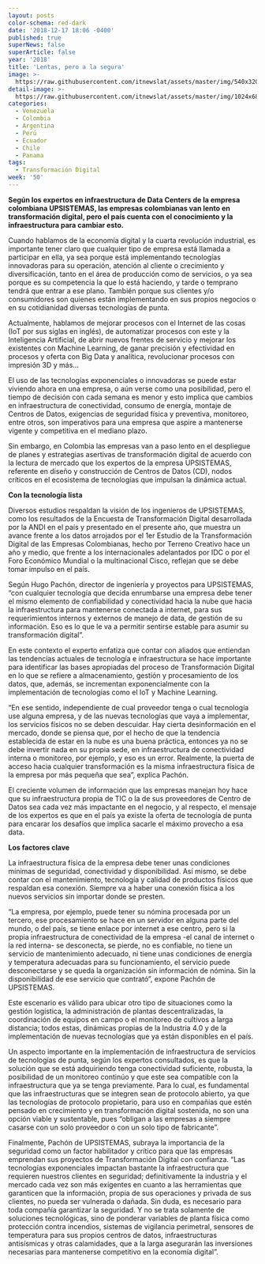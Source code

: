 ```yaml
---
layout: posts
color-schema: red-dark
date: '2018-12-17 18:06 -0400'
published: true
superNews: false
superArticle: false
year: '2018'
title: 'Lentas, pero a la segura'
image: >-
  https://raw.githubusercontent.com/itnewslat/assets/master/img/540x320/Transformacion-p.jpg
detail-image: >-
  https://raw.githubusercontent.com/itnewslat/assets/master/img/1024x680/Transformacion-g.jpg
categories:
  - Venezuela
  - Colombia
  - Argentina
  - Perú
  - Ecuador
  - Chile
  - Panama
tags:
  - Transformación Digital
week: '50'
---
```

**Según los expertos en infraestructura de Data Centers de la empresa colombiana UPSISTEMAS, las empresas colombianas van lento en transformación digital, pero el país cuenta con el conocimiento y la infraestructura para cambiar esto.**

Cuando hablamos de la economía digital y la cuarta revolución industrial, es importante tener claro que cualquier tipo de empresa está llamada a participar en ella, ya sea porque está implementando tecnologías innovadoras para su operación, atención al cliente o crecimiento y diversificación, tanto en el área de producción como de servicios, o ya sea porque es su competencia la que lo está haciendo, y tarde o temprano tendrá que entrar a ese plano. También porque sus clientes y/o consumidores son quienes están implementando en sus propios negocios o en su cotidianidad diversas tecnologías de punta.
 
Actualmente, hablamos de mejorar procesos con el Internet de las cosas (IoT por sus siglas en inglés), de automatizar procesos con este y la Inteligencia Artificial, de abrir nuevos frentes de servicio y mejorar los existentes con Machine Learning, de ganar precisión y efectividad en procesos y oferta con Big Data y analítica, revolucionar procesos con impresión 3D y más...
 
El uso de las tecnologías exponenciales o innovadoras se puede estar viviendo ahora en una empresa, o aún verse como una posibilidad, pero el tiempo de decisión con cada semana es menor y esto implica que cambios en infraestructura de conectividad, consumo de energía, montaje de Centros de Datos, exigencias de seguridad física y preventiva, monitoreo, entre otros, son imperativos para una empresa que aspire a mantenerse vigente y competitiva en el mediano plazo. 

Sin embargo, en Colombia las empresas van a paso lento en el despliegue de planes y estrategias asertivas de transformación digital de acuerdo con la lectura de mercado que los expertos de la empresa UPSISTEMAS, referente en diseño y construcción de Centros de Datos (CD), nodos críticos en el ecosistema de tecnologías que impulsan la dinámica actual.

**Con la tecnología lista**

Diversos estudios respaldan la visión de los ingenieros de UPSISTEMAS, como los resultados de la Encuesta de Transformación Digital desarrollada por la ANDI en el país y presentado en el presente año, que muestra un avance frente a los datos arrojados por el 1er Estudio de la Transformación Digital de las Empresas Colombianas, hecho por Terreno Creativo hace un año y medio, que frente a los internacionales adelantados por IDC o por el Foro Económico Mundial o la multinacional Cisco, reflejan que se debe tomar impulso en el país.

Según Hugo Pachón, director de ingeniería y proyectos para UPSISTEMAS, “con cualquier tecnología que decida enrumbarse una empresa debe tener el mismo elemento de confiabilidad y conectividad hacia la nube que hacia la infraestructura para mantenerse conectada a internet, para sus requerimientos internos y externos de manejo de data, de gestión de su información. Eso es lo que le va a permitir sentirse estable para asumir su transformación digital”. 

En este contexto el experto enfatiza que contar con aliados que entiendan las tendencias actuales de tecnología e infraestructura se hace importante para identificar las bases apropiadas del proceso de Transformación Digital en lo que se refiere a almacenamiento, gestión y procesamiento de los datos, que, además, se incrementan exponencialmente con la implementación de tecnologías como el IoT y Machine Learning.  
 
“En ese sentido, independiente de cual proveedor tenga o cual tecnología use alguna empresa, y de las nuevas tecnologías que vaya a implementar, los servicios físicos no se deben descuidar. Hay cierta desinformación en el mercado, donde se piensa que, por el hecho de que la tendencia establecida de estar en la nube es una buena práctica, entonces ya no se debe invertir nada en su propia sede, en infraestructura de conectividad interna o monitoreo, por ejemplo, y eso es un error. Realmente, la puerta de acceso hacia cualquier transformación es la misma infraestructura física de la empresa por más pequeña que sea”, explica Pachón. 

El creciente volumen de información que las empresas manejan hoy hace que su infraestructura propia de TIC o la de sus proveedores de Centro de Datos sea cada vez más impactante en el negocio, y al respecto, el mensaje de los expertos es que en el país ya existe la oferta de tecnología de punta para encarar los desafíos que implica sacarle el máximo provecho a esa data.

**Los factores clave**

La infraestructura física de la empresa debe tener unas condiciones mínimas de seguridad, conectividad y disponibilidad. Así mismo, se debe contar con el mantenimiento, tecnología y calidad de productos físicos que respaldan esa conexión. Siempre va a haber una conexión física a los nuevos servicios sin importar donde se presten.

“La empresa, por ejemplo, puede tener su nómina procesada por un tercero, ese procesamiento se hace en un servidor en alguna parte del mundo, o del país, se tiene enlace por internet a ese centro, pero si la propia infraestructura  de conectividad de la empresa -el canal de internet o la red interna- se desconecta, se pierde, no es confiable, no tiene un servicio de mantenimiento adecuado, ni tiene unas condiciones de energía y temperatura adecuadas para su funcionamiento, el servicio puede desconectarse y se queda la organización sin información de nómina. Sin la disponibilidad de ese servicio que contrató”, expone Pachón de UPSISTEMAS.

Este escenario es válido para ubicar otro tipo de situaciones como la gestión logística, la administración de plantas descentralizadas, la coordinación de equipos en campo o el monitoreo de cultivos a larga distancia; todos estas, dinámicas propias de la Industria 4.0 y de la implementación de nuevas tecnologías que ya están disponibles en el país.

Un aspecto importante en la implementación de infraestructura de servicios de tecnologías de punta, según los expertos consultados, es que la solución que se está adquiriendo tenga conectividad suficiente, robusta, la posibilidad de un monitoreo continúo y que este sea compatible con la infraestructura que ya se tenga previamente. Para lo cual, es fundamental que las infraestructuras que se integren sean de protocolo abierto, ya que las tecnologías de protocolo propietario, para uso en compañías que estén pensado en crecimiento y en transformación digital sostenida, no son una opción viable y sustentable, pues “obligan a las empresas a siempre casarse con un solo proveedor o con un solo tipo de fabricante”.

Finalmente, Pachón de UPSISTEMAS, subraya la importancia de la seguridad como un factor habilitador y crítico para que las empresas emprendan sus proyectos de Transformación Digital con confianza. “Las tecnologías exponenciales impactan bastante la infraestructura que requieren nuestros clientes en seguridad; definitivamente la industria y el mercado cada vez son más exigentes en cuanto a las herramientas que garanticen que la información, propia de sus operaciones y privada de sus clientes, no pueda ser vulnerada o dañada. Sin duda, es necesario para toda compañía garantizar la seguridad. Y no se trata solamente de soluciones tecnológicas, sino de ponderar variables de planta física como protección contra incendios, sistemas de vigilancia perimetral, sensores de temperatura para sus propios centros de datos, infraestructuras antisísmicas y otras calamidades, que a la larga asegurarán las inversiones necesarias para mantenerse competitivo en la economía digital”. 